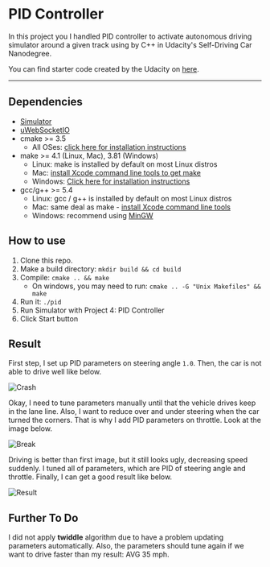 # PID Controller

In this project you I handled PID controller to activate autonomous driving simulator around a given track using by C++ in Udacity's Self-Driving Car Nanodegree.

You can find starter code created by the Udacity on [here](https://github.com/udacity/CarND-PID-Control-Project).

---

[//]: # (Image References)
[image1]: ./assets/1_crash.gif
[image2]: ./assets/2_break.gif
[image3]: ./assets/3_result.gif

## Dependencies
* [Simulator](https://github.com/udacity/self-driving-car-sim/releases)
* [uWebSocketIO](https://github.com/uWebSockets/uWebSockets)
* cmake >= 3.5
  * All OSes: [click here for installation instructions](https://cmake.org/install/)
* make >= 4.1 (Linux, Mac), 3.81 (Windows)
  * Linux: make is installed by default on most Linux distros
  * Mac: [install Xcode command line tools to get make](https://developer.apple.com/xcode/features/)
  * Windows: [Click here for installation instructions](http://gnuwin32.sourceforge.net/packages/make.htm)
* gcc/g++ >= 5.4
  * Linux: gcc / g++ is installed by default on most Linux distros
  * Mac: same deal as make - [install Xcode command line tools](https://developer.apple.com/xcode/features/)
  * Windows: recommend using [MinGW](http://www.mingw.org/)

## How to use
1. Clone this repo.
2. Make a build directory: `mkdir build && cd build`
3. Compile: `cmake .. && make`
    * On windows, you may need to run: `cmake .. -G "Unix Makefiles" && make`
4. Run it: `./pid`
5. Run Simulator with Project 4: PID Controller
6. Click Start button

## Result
First step, I set up PID parameters on steering angle `1.0`. Then, the car is not able to drive well like below.

![Crash][image1]

Okay, I need to tune parameters manually until that the vehicle drives keep in the lane line. Also, I want to reduce over and under steering when the car turned the corners. That is why I add PID parameters on throttle. Look at the image below.

![Break][image2]

Driving is better than first image, but it still looks ugly, decreasing speed suddenly. I tuned all of parameters, which are PID of steering angle and throttle. Finally, I can get a good result like below.

![Result][image3]

## Further To Do
I did not apply **twiddle** algorithm due to have a problem updating parameters automatically. Also, the parameters should tune again if we want to drive faster than my result: AVG 35 mph.
